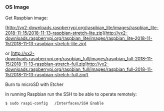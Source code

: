 ### OS Image

Get Raspbian image:

[http://vx2-downloads.raspberrypi.org/raspbian_lite/images/raspbian_lite-2018-11-15/2018-11-13-raspbian-stretch-lite.zip](http://vx2-downloads.raspberrypi.org/raspbian_lite/images/raspbian_lite-2018-11-15/2018-11-13-raspbian-stretch-lite.zip)

or
[http://vx2-downloads.raspberrypi.org/raspbian_full/images/raspbian_full-2018-11-15/2018-11-13-raspbian-stretch-full.zip]http://vx2-downloads.raspberrypi.org/raspbian_full/images/raspbian_full-2018-11-15/2018-11-13-raspbian-stretch-full.zip()


Burn to microSD with Etcher

In running Raspbian run the SSH to be able to operate remotely:

``$ sudo raspi-config   /Interfaces/SSH Enable``
